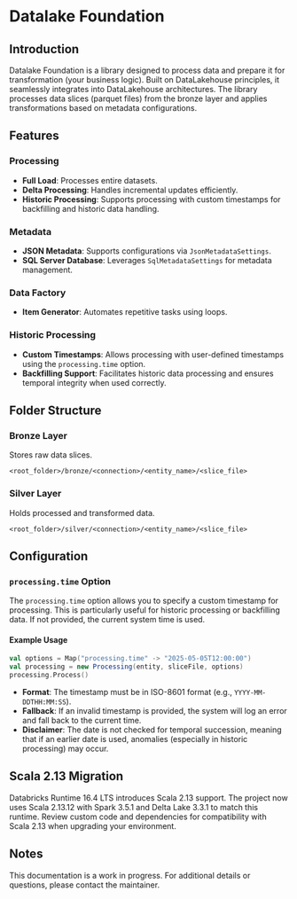 # Datalake Foundation

## Introduction
Datalake Foundation is a library designed to process data and prepare it for transformation (your business logic). Built on DataLakehouse principles, it seamlessly integrates into DataLakehouse architectures. The library processes data slices (parquet files) from the bronze layer and applies transformations based on metadata configurations.

## Features

### Processing
- **Full Load**: Processes entire datasets.
- **Delta Processing**: Handles incremental updates efficiently.
- **Historic Processing**: Supports processing with custom timestamps for backfilling and historic data handling.

### Metadata
- **JSON Metadata**: Supports configurations via `JsonMetadataSettings`.
- **SQL Server Database**: Leverages `SqlMetadataSettings` for metadata management.

### Data Factory
- **Item Generator**: Automates repetitive tasks using loops.

### Historic Processing
- **Custom Timestamps**: Allows processing with user-defined timestamps using the `processing.time` option.
- **Backfilling Support**: Facilitates historic data processing and ensures temporal integrity when used correctly.

## Folder Structure

### Bronze Layer
Stores raw data slices.
```
<root_folder>/bronze/<connection>/<entity_name>/<slice_file>
```

### Silver Layer
Holds processed and transformed data.
```
<root_folder>/silver/<connection>/<entity_name>/<slice_file>
```

## Configuration

### `processing.time` Option
The `processing.time` option allows you to specify a custom timestamp for processing. This is particularly useful for historic processing or backfilling data. If not provided, the current system time is used.

#### Example Usage
```scala
val options = Map("processing.time" -> "2025-05-05T12:00:00")
val processing = new Processing(entity, sliceFile, options)
processing.Process()
```

- **Format**: The timestamp must be in ISO-8601 format (e.g., `YYYY-MM-DDTHH:MM:SS`).
- **Fallback**: If an invalid timestamp is provided, the system will log an error and fall back to the current time.
- **Disclaimer**: The date is not checked for temporal succession, meaning that if an earlier date is used, anomalies (especially in historic processing) may occur.

## Scala 2.13 Migration
Databricks Runtime 16.4 LTS introduces Scala 2.13 support. The project now uses
Scala 2.13.12 with Spark 3.5.1 and Delta Lake 3.3.1 to match this runtime.
Review custom code and dependencies for compatibility with Scala 2.13 when
upgrading your environment.

## Notes
This documentation is a work in progress. For additional details or questions,
please contact the maintainer.

